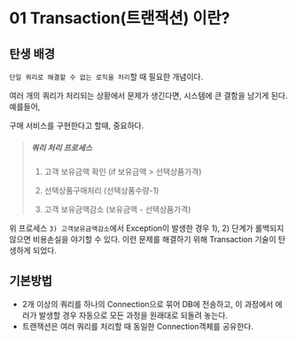 # 01 Transaction(트랜잭션) 이란?



## 탄생 배경

`단일 쿼리로 해결할 수 없는 로직을 처리`할 때 필요한 개념이다. 



여러 개의 쿼리가 처리되는 상황에서 문제가 생긴다면, 시스템에 큰 결함을 남기게 된다. 예를들어,

구매 서비스를 구현한다고 할때, 중요하다.



>##### 쿼리 처리 프로세스
>
>1) 고객 보유금액 확인 (if 보유금액 > 선택상품가격)
>
>2) 선택상품구매처리 (선택상품수량-1)
>
>3) 고객 보유금액감소 (보유금액 - 선택상품가격)



위 프로세스 `3) 고객보유금액감소`에서 Exception이 발생한 경우 1), 2) 단계가 롤백되지 않으면 비용손실을 야기할 수 있다. 이런 문제를 해결하기 위해 Transaction 기술이 탄생하게 되었다.



## 기본방법

- 2개 이상의 쿼리를 하나의 Connection으로 묶어 DB에 전송하고, 이 과정에서 에러가 발생할 경우 자동으로 모든 과정을 원래대로 되돌려 놓는다. 
- 트랜잭션은 여러 쿼리를 처리할 때 동일한 Connection객체를 공유한다.

